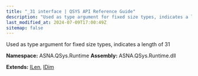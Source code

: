 ```yaml
---
title: "_31 interface | QSYS API Reference Guide"
description: "Used as type argument for fixed size types, indicates a length of 31  "
last_modified_at: 2024-07-09T17:00:49Z
sitemap: false
---
```


Used as type argument for fixed size types, indicates a length of 31 

**Namespace:** ASNA.QSys.Runtime
**Assembly:** ASNA.QSys.Runtime.dll

**Extends:** [ILen](/reference/runtime/qsys-runtime/i-len.html), [IDim](/reference/runtime/qsys-runtime/i-dim.html)
<br>
<br>
